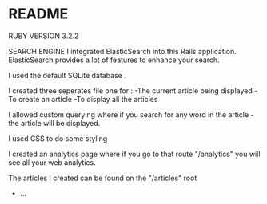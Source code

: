 # README

RUBY VERSION
3.2.2

SEARCH ENGINE 
I integrated ElasticSearch into this Rails application. ElasticSearch provides a lot of features to enhance your search.

I used the default SQLite database .

I created three seperates file one for :
-The current article being displayed
-To create an article
-To display all the articles

I allowed custom querying where if you search for any word in the article -the article will be displayed.

I used CSS to do some styling

I created an analytics page where if you go to that route "/analytics" you will see all your web analytics.

The articles I created can be found on the "/articles" root





* ...
